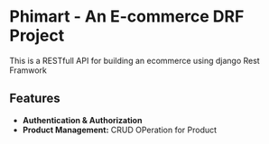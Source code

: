 # Phimart - An E-commerce DRF Project
This is a RESTfull API for building an ecommerce using django Rest Framwork

## Features
* **Authentication & Authorization** 
* **Product Management:** CRUD OPeration for Product
